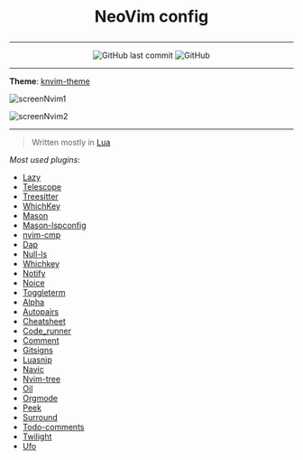 # <p align="center">NeoVim config</p>

---

<p align="center">
<img alt="GitHub last commit" src="https://img.shields.io/github/last-commit/kevinm6/nvim?style=for-the-badge">
<img alt="GitHub" src="https://img.shields.io/github/license/kevinm6/nvim?style=for-the-badge">
</p>

---

**Theme**: [knvim-theme](https://github.com/kevinm6/knvim-theme.nvim)

![screenNvim1](https://user-images.githubusercontent.com/72861758/210419269-658f8659-9a7b-422b-b1cb-b6afcc67aa07.png)

![screenNvim2](https://user-images.githubusercontent.com/72861758/210419286-5784a479-729d-4e9a-8ccd-460704b28b9e.png)

---

> Written mostly in [Lua](https://www.lua.org/)

*Most used plugins*:

  + [Lazy](https://github.com/folke/lazy.nvim)
  + [Telescope](https://github.com/nvim-telescope/telescope.nvim)
  + [Treesitter](https://github.com/nvim-treesitter/nvim-treesitter)
  + [WhichKey](https://github.com/folke/which-key.nvim)
  + [Mason](https://github.com/williamboman/mason.nvim)
  + [Mason-lspconfig](https://github.com/williamboman/mason-lspconfig.nvim)
  + [nvim-cmp](https://github.com/hrsh7th/nvim-cmp)
  + [Dap](https://github.com/mfussenegger/nvim-dap)
  + [Null-ls](https://github.com/jose-elias-alvarez/null-ls.nvim)
  + [Whichkey](https://github.com/folke/which-key.nvim)
  + [Notify](https://github.com/rcarriga/nvim-notify)
  + [Noice](https://github.com/folke/noice.nvim)
  + [Toggleterm](https://github.com/akinsho/toggleterm.nvim)
  + [Alpha](https://github.com/goolord/alpha-nvim)
  + [Autopairs](https://github.com/windwp/nvim-autopairs)
  + [Cheatsheet](https://github.com/Djancyp/cheat-sheet)
  + [Code_runner](https://github.com/CRAG666/code_runner.nvim)
  + [Comment](https://github.com/numToStr/Comment.nvim)
  + [Gitsigns](https://github.com/lewis6991/gitsigns.nvim)
  + [Luasnip](https://github.com/L3MON4D3/LuaSnip)
  + [Navic](https://github.com/SmiteshP/nvim-navic)
  + [Nvim-tree](https://github.com/kyazdani42/nvim-tree.lua)
  + [Oil](https://github.com/stevearc/oil.nvim)
  + [Orgmode](https://github.com/nvim-orgmode/orgmode)
  + [Peek](https://github.com/toppair/peek.nvim)
  + [Surround](https://github.com/ur4ltz/surround.nvim)
  + [Todo-comments](https://github.com/folke/todo-comments.nvim)
  + [Twilight](https://github.com/folke/twilight.nvim)
  + [Ufo](https://github.com/kevinhwang91/nvim-ufo)
